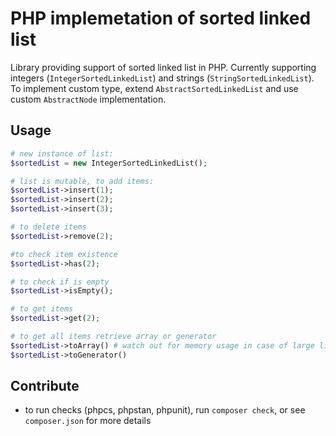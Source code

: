 # PHP implemetation of sorted linked list
Library providing support of sorted linked list in PHP.
Currently supporting integers (`IntegerSortedLinkedList`) and strings (`StringSortedLinkedList`).
To implement custom type, extend `AbstractSortedLinkedList` and use custom `AbstractNode` implementation.

## Usage
```php
# new instance of list:
$sortedList = new IntegerSortedLinkedList();

# list is mutable, to add items:
$sortedList->insert(1);
$sortedList->insert(2);
$sortedList->insert(3);

# to delete items
$sortedList->remove(2);

#to check item existence
$sortedList->has(2);

# to check if is empty
$sortedList->isEmpty();

# to get items
$sortedList->get(2);

# to get all items retrieve array or generator
$sortedList->toArray() # watch out for memory usage in case of large lists, intentioned primarily for debugging purposes
$sortedList->toGenerator()
```

## Contribute
- to run checks (phpcs, phpstan, phpunit), run `composer check`, or see `composer.json` for more details